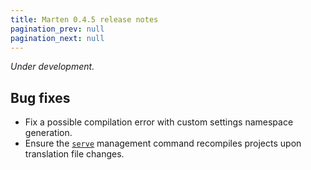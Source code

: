 ```yaml
---
title: Marten 0.4.5 release notes
pagination_prev: null
pagination_next: null
---
```


_Under development._

## Bug fixes

* Fix a possible compilation error with custom settings namespace generation.
* Ensure the [`serve`](../../development/reference/management-commands.md#serve) management command recompiles projects upon translation file changes.
